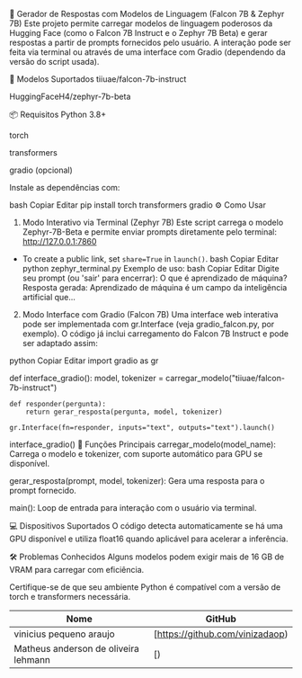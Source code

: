 🤖 Gerador de Respostas com Modelos de Linguagem (Falcon 7B & Zephyr 7B)
Este projeto permite carregar modelos de linguagem poderosos da Hugging Face (como o Falcon 7B Instruct e o Zephyr 7B Beta) e gerar respostas a partir de prompts fornecidos pelo usuário. A interação pode ser feita via terminal ou através de uma interface com Gradio (dependendo da versão do script usada).

🚀 Modelos Suportados
tiiuae/falcon-7b-instruct

HuggingFaceH4/zephyr-7b-beta

📦 Requisitos
Python 3.8+

torch

transformers

gradio (opcional)

Instale as dependências com:

bash
Copiar
Editar
pip install torch transformers gradio
⚙️ Como Usar
1. Modo Interativo via Terminal (Zephyr 7B)
Este script carrega o modelo Zephyr-7B-Beta e permite enviar prompts diretamente pelo terminal:
http://127.0.0.1:7860
* To create a public link, set `share=True` in `launch()`.
bash
Copiar
Editar
python zephyr_terminal.py
Exemplo de uso:
bash
Copiar
Editar
Digite seu prompt (ou 'sair' para encerrar): O que é aprendizado de máquina?
Resposta gerada:
Aprendizado de máquina é um campo da inteligência artificial que...
2. Modo Interface com Gradio (Falcon 7B)
Uma interface web interativa pode ser implementada com gr.Interface (veja gradio_falcon.py, por exemplo). O código já inclui carregamento do Falcon 7B Instruct e pode ser adaptado assim:

python
Copiar
Editar
import gradio as gr

def interface_gradio():
    model, tokenizer = carregar_modelo("tiiuae/falcon-7b-instruct")

    def responder(pergunta):
        return gerar_resposta(pergunta, model, tokenizer)

    gr.Interface(fn=responder, inputs="text", outputs="text").launch()

interface_gradio()
🧠 Funções Principais
carregar_modelo(model_name): Carrega o modelo e tokenizer, com suporte automático para GPU se disponível.

gerar_resposta(prompt, model, tokenizer): Gera uma resposta para o prompt fornecido.

main(): Loop de entrada para interação com o usuário via terminal.

💻 Dispositivos Suportados
O código detecta automaticamente se há uma GPU disponível e utiliza float16 quando aplicável para acelerar a inferência.



🛠️ Problemas Conhecidos
Alguns modelos podem exigir mais de 16 GB de VRAM para carregar com eficiência.

Certifique-se de que seu ambiente Python é compatível com a versão de torch e transformers necessária.


 Nome | GitHub |
|------|--------|
| vinicius pequeno araujo | [https://github.com/vinizadaop) |
| Matheus anderson de oliveira lehmann| [) |
